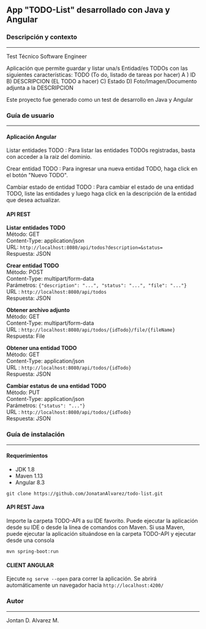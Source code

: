 ## App "TODO-List" desarrollado con Java y Angular

### Descripción y contexto
- - - - - - - - - - - - - - 

Test Técnico Software Engineer

Aplicación que permite guardar y listar una/s  Entidad/es TODOs con las siguientes características:
TODO (To do, listado de tareas por hacer)
A ) ID
B) DESCRIPCION (EL TODO a hacer)
C) Estado
D) Foto/Imagen/Documento adjunta a la DESCRIPCION

Este proyecto fue generado como un test de desarrollo en Java y Angular


### Guía de usuario
- - - - - - - - - -

#### Aplicación Angular
Listar entidades TODO
 : Para listar las entidades TODOs registradas, basta con acceder a la raiz del dominio.
 
Crear entidad TODO
 : Para ingresar una nueva entidad TODO, haga click en el botón "Nuevo TODO".

Cambiar estado de entidad TODO
 : Para cambiar el estado de una entidad TODO, liste las entidades y luego haga click en la descripción de la entidad que desea actualizar.
 
#### API REST

**Listar entidades TODO**  
 Método: GET  
 Content-Type: application/json  
 URL: `http://localhost:8080/api/todos?description=&status=`  
 Respuesta: JSON  
 
**Crear entidad TODO**   
 Método: POST  
 Content-Type: multipart/form-data  
 Parámetros: `{"description": "...", "status": "...", "file": "..."}`  
 URL : `http://localhost:8080/api/todos`  
 Respuesta: JSON  
 
**Obtener archivo adjunto**   
 Método: GET   
 Content-Type: multipart/form-data  
 URL : `http://localhost:8080/api/todos/{idTodo}/file/{fileName}`  
 Respuesta: File  
 
**Obtener una entidad TODO**   
 Método: GET   
 Content-Type: application/json  
 URL : `http://localhost:8080/api/todos/{idTodo}`  
 Respuesta: JSON  
 
**Cambiar estatus de una entidad TODO**   
 Método: PUT  
 Content-Type: application/json  
 Parámetros: `{"status": "..."}`  
 URL : `http://localhost:8080/api/todos/{idTodo}`  
 Respuesta: JSON  
 
 
### Guía de instalación
- - - - - - - - - - - - 
 
#### Requerimientos
 * JDK 1.8
 * Maven 1.13
 * Angular 8.3

~~~
git clone https://github.com/JonatanAlvarez/todo-list.git
~~~
    
  
#### API REST Java
  
Importe la carpeta TODO-API a su IDE favorito.
Puede ejecutar la aplicación desde su IDE o desde la línea de comandos con Maven.
Si usa Maven, puede ejecutar la aplicación situándose en la carpeta TODO-API y ejecutar desde una consola

    mvn spring-boot:run
    
#### CLIENT ANGULAR

Ejecute `ng serve --open` para correr la aplicación. Se abrirá automáticamente un navegador hacia `http://localhost:4200/`

### Autor
- - - - - - - - - 

Jontan D. Alvarez M.
  
